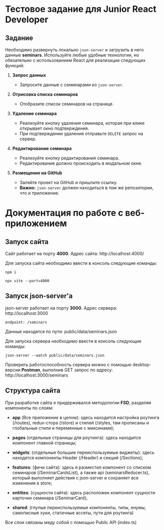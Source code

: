 # Тестовое задание для Junior React Developer

## Задание

Необходимо развернуть локально `json-server` и загрузить в него данные **seminars**. Используйте любые удобные технологии, но обязательно с использованием React для реализации следующих функций:

1. **Запрос данных**

    - Запросите данные с семинарами из `json-server`.

2. **Отрисовка списка семинаров**

    - Отобразите список семинаров на странице.

3. **Удаление семинара**

    - Реализуйте кнопку удаления семинара, которая при клике открывает окно подтверждения.
    - При подтверждении удаления отправьте `DELETE` запрос на сервер.

4. **Редактирование семинара**

    - Реализуйте кнопку редактирования семинара.
    - Редактирование должно происходить в модальном окне.

5. **Размещение на GitHub**
    - Залейте проект на GitHub и пришлите ссылку.
    - **Важно:** `json-server` должен находиться в том же репозитории, что и приложение.

# Документация по работе с веб-приложением

## Запуск сайта

Сайт работает на порту **4000**. Адрес сайта: http://localhost:4000/

Для запуска сайта необходимо ввести в консоль следующие команды:

`npm i`

`npx vite --port=4000`

## Запуск json-server'а

json-server работает на порту **3000**. Адрес сервера: http://localhost:3000

`endpoint: /seminars`

Данные находятся по пути: public/data/seminars.json

Для запуска сервера необходимо ввести в консоль следующие команды:

`json-server --watch public/data/seminars.json`

Проверить работоспособность сервера можно с помощью desktop-версии **Postman**, выполнив GET запрос по адресу: http://localhost:3000/seminars

## Структура сайта

При разработке сайта я придерживался методологии **FSD**, разделяя компоненты по слоям:

- **app** (Все приложение в целом): здесь находится настройка роутинга (/routes), redux-стора (/store) и стилей (/styles, там прописаны и глобальные стили и переменные с миксинами);

- **pages** (отдельные страницы для роутинга): здесь находится компонент главной страницы;

- **widgets**: (отдельные большие переиспользуемые виджеты): здесь находятся компоненты Header (/Header) и секций (/Sections);

- **features**: (фичи сайта): здесь я разместил компонент со списком семинаров (/SeminarCardsList), а также api (seminarsReducer.ts), который выполняет действия с json-server и сохраняет все изменения в store;

- **entities**: (сущности сайта): здесь расположен компонент сущности карточки семинара (/SeminarCard);

- **shared**: (глупые переиспользуемые компоненты, типы, енумы, самописные хуки, статичные ассеты, пути для роутинга)

Все слои связаны меду собой с помощью Public API (index.ts)

